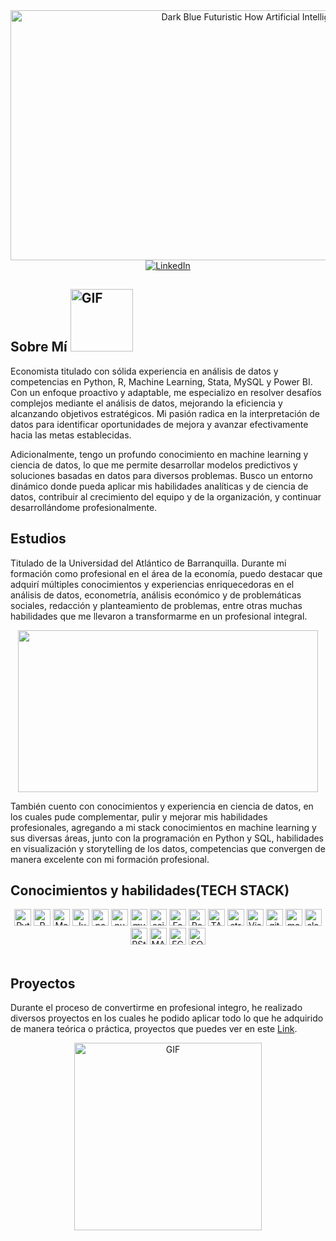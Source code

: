 <div align='center'>
  <img src="https://github.com/JuankTS/JuankTS/assets/166193432/ec6cf1af-51e5-48b0-be7e-fe6d982ddc18" alt="Dark Blue Futuristic How Artificial Intelligence Youtube Thumbnail" width="900" height="400">
</div>

</div>
<div align="center">
  <a href='https://www.linkedin.com/in/juan-camilo-torres-salas-907749265/'>
    <img src="https://img.shields.io/badge/LinkedIn-0077B5?style=for-the-badge&logo=linkedin&logoColor=white" alt="LinkedIn"/>
  </a>
</div>

<h2>
 Sobre Mí
  <img src="https://media.giphy.com/media/Wj7lNjMNDxSmc/giphy.gif" alt="GIF" width="100" height="100">
</h2>

Economista titulado con sólida experiencia en análisis de datos y competencias en Python, R, Machine Learning, Stata, MySQL y Power BI. Con un enfoque proactivo y adaptable, me especializo en resolver desafíos complejos mediante el análisis de datos, mejorando la eficiencia y alcanzando objetivos estratégicos. Mi pasión radica en la interpretación de datos para identificar oportunidades de mejora y avanzar efectivamente hacia las metas establecidas.

Adicionalmente, tengo un profundo conocimiento en machine learning y ciencia de datos, lo que me permite desarrollar modelos predictivos y soluciones basadas en datos para diversos problemas. Busco un entorno dinámico donde pueda aplicar mis habilidades analíticas y de ciencia de datos, contribuir al crecimiento del equipo y de la organización, y continuar desarrollándome profesionalmente.

## Estudios

Titulado de la Universidad del Atlántico de Barranquilla. Durante mi formación como profesional en el área de la economía, puedo destacar que adquirí múltiples conocimientos y experiencias enriquecedoras en el análisis de datos, econometría, análisis económico y de problemáticas sociales, redacción y planteamiento de problemas, entre otras muchas habilidades que me llevaron a transformarme en un profesional integral.

<p align='center'>
  <img src="https://media.giphy.com/media/fhAwk4DnqNgw8/giphy.gif" width="480" height="259" />
</p>


También cuento con conocimientos y experiencia en ciencia de datos, en los cuales pude complementar, pulir y mejorar mis habilidades profesionales, agregando a mi stack conocimientos en machine learning y sus diversas áreas, junto con la programación en Python y SQL, habilidades en visualización y storytelling de los datos, competencias que convergen de manera excelente con mi formación profesional.

## Conocimientos y habilidades(TECH STACK)
<div align="center">
  <a href="https://www.python.org/" target="_blank"><img src="https://img.shields.io/badge/python-3670A0?style=for-the-badge&logo=python&logoColor=ffdd54" alt="Python" height="27px"/></a>
  <a href="https://www.r-project.org/" target="_blank"><img src="https://img.shields.io/badge/r-%23276DC3.svg?style=for-the-badge&logo=r&logoColor=white" alt="R" height="27px"/></a>
<a href="https://matplotlib.org/" target="_blank"><img src="https://img.shields.io/badge/Matplotlib-3776AB?style=for-the-badge&logo=Matplotlib&logoColor=white" alt="Matplotlib" height="27px"/></a>
  <a href="https://jupyter.org/" target="_blank"><img src="https://img.shields.io/badge/jupyter-%23FA0F00.svg?style=for-the-badge&logo=jupyter&logoColor=white" alt="Jupyter Notebook" height="27px"/></a>
  <a href="https://pandas.pydata.org/" target="_blank"><img src="https://img.shields.io/badge/pandas-%23150458.svg?style=for-the-badge&logo=pandas&logoColor=white" alt="pandas" height="27px"/></a>
  <a href="https://numpy.org/" target="_blank"><img src="https://img.shields.io/badge/numpy-%23013243.svg?style=for-the-badge&logo=numpy&logoColor=white" alt="numpy" height="27px"/></a>
  <a href="https://www.mysql.com/" target="_blank"><img src="https://img.shields.io/badge/mysql-4479A1.svg?style=for-the-badge&logo=mysql&logoColor=white" alt="mysql" height="27px"/></a>
  <a href="https://scikit-learn.org/" target="_blank"><img src="https://img.shields.io/badge/scikit--learn-%23F7931E.svg?style=for-the-badge&logo=scikit-learn&logoColor=white" alt="scikit-learn" height="27px"/></a> 
  <a href="https://fastapi.tiangolo.com/" target="_blank"><img src="https://img.shields.io/badge/FastAPI-005571?style=for-the-badge&logo=fastapi" alt="FastAPI" height="27px"/></a>
  <a href="https://powerbi.microsoft.com/es/" target="_blank"><img src="https://img.shields.io/badge/power_bi-F2C811?style=for-the-badge&logo=powerbi&logoColor=black" alt="Power BI" height="27px"/></a>
  <a href="https://www.tableau.com/" target="_blank"><img src="https://img.shields.io/badge/TABLEAU-E97627?style=for-the-badge&logo=tableau&logoColor=white" alt="TABLEAU" height="27px"/></a>
  <a href="https://streamlit.io/" target="_blank"><img src="https://img.shields.io/badge/Streamlit-111112?&style=for-the-badge&logo=streamlit&logoColor=FF4B4B" alt="streamlit" height="27px"/></a>
  <a href="https://code.visualstudio.com/" target="_blank"><img src="https://img.shields.io/badge/Visual%20Studio%20Code-0078d7.svg?style=for-the-badge&logo=visual-studio-code&logoColor=white" alt="Visual Studio Code" height="27px"/></a>
  <a href="https://git-scm.com/" target="_blank"><img src="https://img.shields.io/badge/github-%23121011.svg?style=for-the-badge&logo=github&logoColor=white" alt="github" height="27px"/></a>
  <a href="https://markdown.es/" target="_blank"><img src="https://img.shields.io/badge/Markdown-111112?&style=for-the-badge&logo=markdown&logoColor=white" alt="markdown" height="27px"/></a>
  <a href="https://slack.com" target="_blank"><img src="https://img.shields.io/badge/Slack-111112?&style=for-the-badge&logo=slack&logoColor=4A154B" alt="slack" height="27px"/></a>
  <a href="https://www.rstudio.com/" target="_blank"><img src="https://img.shields.io/badge/RStudio-4285F4?style=for-the-badge&logo=rstudio&logoColor=white" alt="RStudio" height="27px"/></a>
  <a href="https://en.wikipedia.org/wiki/Machine_learning" target="_blank"><img src="https://img.shields.io/badge/MACHINE%20LEARNING-005571?style=for-the-badge&logo=machine-learning&logoColor=white" alt="MACHINE LEARNING" height="27px"/></a>
  <a href="https://en.wikipedia.org/wiki/Econometrics" target="_blank"><img src="https://img.shields.io/badge/ECONOMETRIA-4285F4?style=for-the-badge&logo=econometrics&logoColor=white" alt="ECONOMETRIA" height="27px"/></a>
  <a href="https://www.mysql.com/" target="_blank"><img src="https://img.shields.io/badge/SQL-4479A1?style=for-the-badge&logo=sql&logoColor=white" alt="SQL" height="27px"/></a>
</div>  
<br>


## Proyectos
Durante el proceso de convertirme en profesional integro, he realizado diversos proyectos en los cuales he podido aplicar todo lo que he adquirido de manera teórica o práctica, proyectos que puedes ver en este [Link](https://github.com/JuankTS?tab=repositories).
<p align="center">
  <img src="https://media.giphy.com/media/LaVp0AyqR5bGsC5Cbm/giphy.gif" alt="GIF" width="300" height="300" />
</p>

